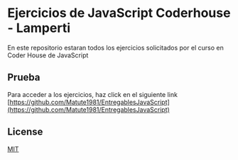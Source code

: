 # Ejercicios de JavaScript Coderhouse - Lamperti

En este repositorio estaran todos los ejercicios solicitados por el curso en Coder House de JavaScript

## Prueba

Para acceder a los ejercicios, haz click en el siguiente link [https://github.com/Matute1981/EntregablesJavaScript](https://github.com/Matute1981/EntregablesJavaScript)


## License
[MIT](https://choosealicense.com/licenses/mit/)